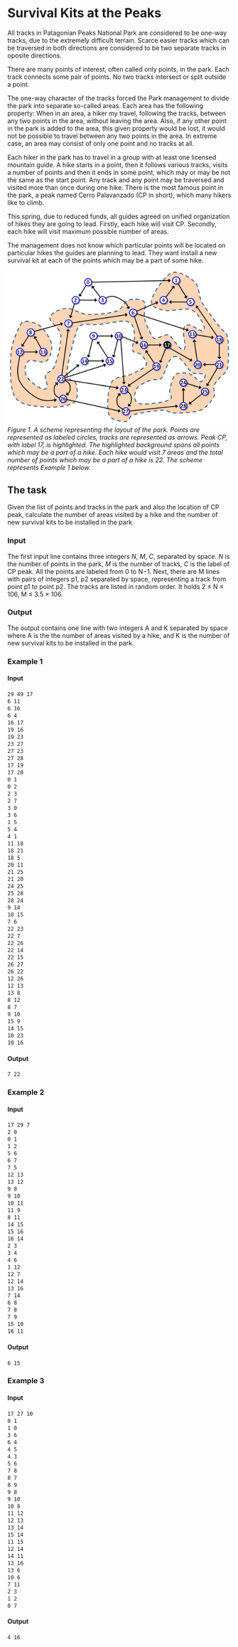 # Survival Kits at the Peaks
All tracks in Patagonian Peaks National Park are considered to be one-way tracks, due to the extremely difficult terrain. Scarce easier tracks which can be traversed in both directions are considered to be two separate tracks in oposite directions.

There are many points of interest, often called only points, in the park. Each track connects some pair of points. No two tracks intersect or split outside a point.

The one-way character of the tracks forced the Park management to divide the park into separate so-called areas. Each area has the following property: When in an area, a hiker my travel, following the tracks, between any two points in the area, without leaving the area. Also, if any other point in the park is added to the area, this given property would be lost, it would not be possible to travel between any two points in the area.
In extreme case, an area may consist of only one point and no tracks at all.

Each hiker in the park has to travel in a group with at least one licensed mountain guide. A hike starts in a point, then it follows various tracks, visits a number of points and then it ends in some point, which may or may be not the same as the start point. Any track and any point may be traversed and visited more than once during one hike.
There is the most famous point in the park, a peak named Cerro Palavanzado (CP in short), which many hikers like to climb.

This spring, due to reduced funds, all guides agreed on unified organization of hikes they are going to lead.
Firstly, each hike will visit CP.
Secondly, each hike will visit maximum possible number of areas.

The management does not know which particular points will be located on particular hikes the guides are planning to lead. They want install a new survival kit at each of the points which may be a part of some hike.

![Alt text](image.png)
*Figure 1. A scheme representing the layout of the park. Points are represented as labeled circles, tracks are represented as arrows. Peak CP, with label 17, is highlighted. The highlighted background spans all points which may be a part of a hike. Each hike would visit 7 areas and the total number of points which may be a part of a hike is 22. The scheme represents Example 1 below.*

## The task
Given the list of points and tracks in the park and also the location of CP peak, calculate the number of areas visited by a hike and the number of new survival kits to be installed in the park.

### Input
The first input line contains three integers ${N}$, ${M}$, ${C}$, separated by space. ${N}$ is the number of points in the park, ${M}$ is the number of tracks, ${C}$ is the label of CP peak. All the points are labeled from 0 to N−1. Next, there are M lines with pairs of integers p1, p2 separated by space, representing a track from point p1 to point p2. The tracks are listed in random order.
It holds 2 ≤ N ≤ 106, M ≤ 3.5 × 106.

### Output
The output contains one line with two integers A and K separated by space where A is the the number of areas visited by a hike, and K is the number of new survival kits to be installed in the park.

### Example 1
#### Input
```
29 49 17
6 11
6 16
6 4
16 17
19 16
19 23
23 27
27 23
27 28
17 19
17 20
0 1
0 2
2 3
2 7
3 0
3 6
1 5
5 4
4 1
11 18
18 21
18 5
20 11
21 25
21 20
24 25
25 28
28 24
9 14
10 15
7 6
22 23
22 7
22 26
22 14
22 15
26 27
26 22
12 26
12 13
13 8
8 12
8 7
9 10
15 9
14 15
10 23
10 16
```
#### Output
```
7 22
```

### Example 2
#### Input
```
17 29 7
2 0
0 1
1 2
5 6
6 7
7 5
12 13
13 12
9 8
9 10
10 11
11 9
8 11
14 15
15 16
16 14
2 3
3 4
4 6
1 12
12 7
12 14
13 16
7 14
6 8
7 8
7 9
15 10
16 11
```

#### Output
```
6 15
```

### Example 3
#### Input
```
17 27 10
0 1
1 0
3 6
6 4
4 5
4 3
5 6
7 8
8 7
8 9
9 8
9 10
10 8
11 12
12 13
13 14
15 14
11 15
12 14
14 11
13 16
13 6
10 6
7 11
2 3
1 2
0 7
```

#### Output
```
4 16
```
